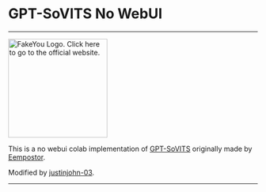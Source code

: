 # GPT-SoVITS No WebUI
___

<a href="https://fakeyou.com/"><img src="https://fakeyou.com/fakeyou/FakeYou-Logo.png" alt="FakeYou Logo. Click here to go to the official website." width="200"></a>

This is a no webui colab implementation of [GPT-SoVITS](https://github.com/RVC-Boss/GPT-SoVITS) originally made by [Eempostor](https://github.com/Eempostor).

Modified by [justinjohn-03](https://github.com/justinjohn0306).
___
